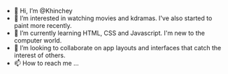 - 👋 Hi, I’m @Khinchey
- 👀 I’m interested in watching movies and kdramas.  I've also started to paint more recently.
- 🌱 I’m currently learning HTML, CSS and Javascript. I'm new to the computer world.
- 💞️ I’m looking to collaborate on app layouts and interfaces that catch the interest of others.
- 📫 How to reach me ...

<!---
Khinchey/Khinchey is a ✨ special ✨ repository because its `README.md` (this file) appears on your GitHub profile.
You can click the Preview link to take a look at your changes.
--->
